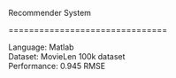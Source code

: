 

Recommender System

===============================

Language:    Matlab<br />
Dataset:     MovieLen 100k dataset<br />
Performance: 0.945 RMSE<br />
